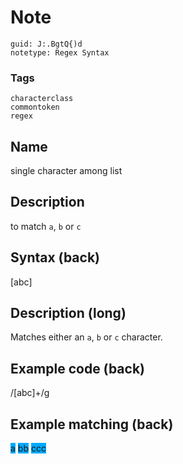 # Note
```
guid: J:.BgtQ{)d
notetype: Regex Syntax
```

### Tags
```
characterclass
commontoken
regex
```

## Name
single character among list

## Description
to match <code>a</code>, <code>b</code> or <code>c</code>

## Syntax (back)
<div>
  [abc]
</div>

## Description (long)
Matches either an <code>a</code>, <code>b</code> or <code>c</code>
character.

## Example code (back)
<div>
  /[abc]+/g
</div>

## Example matching (back)
<div>
  <span style="background-color: rgb(0, 170, 255);">a</span>
  <span style="background-color: rgb(0, 170, 255);">bb</span>
  <span style="background-color: rgb(0, 170, 255);">ccc</span>
</div>
